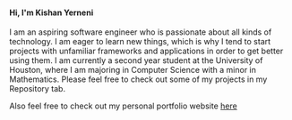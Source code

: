 #### Hi, I'm Kishan Yerneni

I am an aspiring software engineer who is passionate about all kinds of technology. I am eager to learn new things, which is why I tend to start projects with unfamiliar frameworks and applications in order to get better using them. I am currently a second year student at the University of Houston, where I am majoring in Computer Science with a minor in Mathematics. Please feel free to check out some of my projects in my Repository tab.

Also feel free to check out my personal portfolio website [here](https://kishany.tech/)
